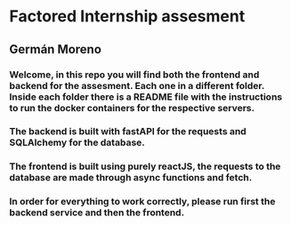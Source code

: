 # Factored Internship assesment
## Germán Moreno
### Welcome, in this repo you will find both the frontend and backend for the assesment. Each one in a different folder. Inside each folder there is a README file with the instructions to run the docker containers for the respective servers.

### The backend is built with fastAPI for the requests and SQLAlchemy for the database. 

### The frontend is built using purely reactJS, the requests to the database are made through async functions and fetch.

### In order for everything to work correctly, please run first the backend service and then the frontend.